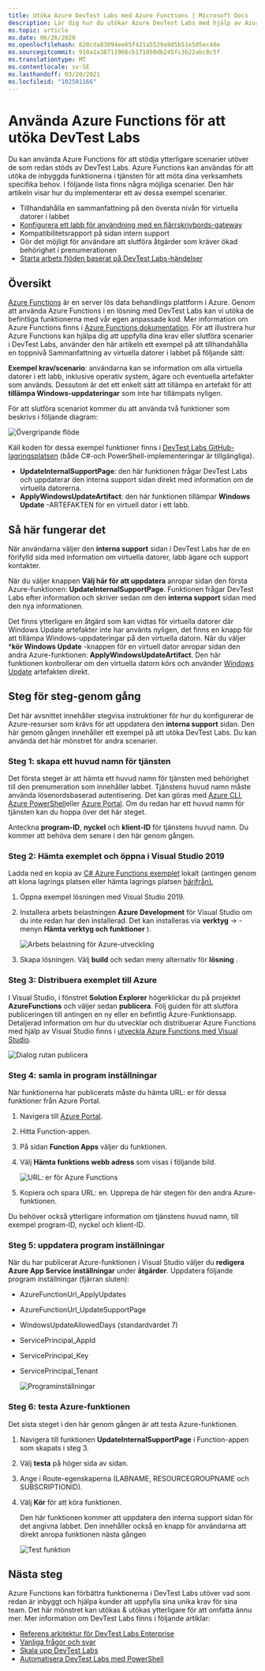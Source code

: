 ```yaml
---
title: Utöka Azure DevTest Labs med Azure Functions | Microsoft Docs
description: Lär dig hur du utökar Azure DevTest Labs med hjälp av Azure Functions.
ms.topic: article
ms.date: 06/26/2020
ms.openlocfilehash: 620cda83094ee65f421a5529a9d5b51e505ec48e
ms.sourcegitcommit: 910a1a38711966cb171050db245fc3b22abc8c5f
ms.translationtype: MT
ms.contentlocale: sv-SE
ms.lasthandoff: 03/20/2021
ms.locfileid: "102501166"
---
```

# <a name="use-azure-functions-to-extend-devtest-labs"></a>Använda Azure Functions för att utöka DevTest Labs
Du kan använda Azure Functions för att stödja ytterligare scenarier utöver de som redan stöds av DevTest Labs. Azure Functions kan användas för att utöka de inbyggda funktionerna i tjänsten för att möta dina verksamhets specifika behov. I följande lista finns några möjliga scenarier. Den här artikeln visar hur du implementerar ett av dessa exempel scenarier.

- Tillhandahålla en sammanfattning på den översta nivån för virtuella datorer i labbet
- [Konfigurera ett labb för användning med en fjärrskrivbords-gateway](configure-lab-remote-desktop-gateway.md)
- Kompatibilitetsrapport på sidan intern support
- Gör det möjligt för användare att slutföra åtgärder som kräver ökad behörighet i prenumerationen
- [Starta arbets flöden baserat på DevTest Labs-händelser](https://github.com/RogerBestMsft/DTL-SecureArtifactData)

## <a name="overview"></a>Översikt
[Azure Functions](../azure-functions/functions-overview.md) är en server lös data behandlings plattform i Azure. Genom att använda Azure Functions i en lösning med DevTest Labs kan vi utöka de befintliga funktionerna med vår egen anpassade kod. Mer information om Azure Functions finns i [Azure Functions dokumentation](../azure-functions/functions-overview.md). För att illustrera hur Azure Functions kan hjälpa dig att uppfylla dina krav eller slutföra scenarier i DevTest Labs, använder den här artikeln ett exempel på att tillhandahålla en toppnivå Sammanfattning av virtuella datorer i labbet på följande sätt:

**Exempel krav/scenario**: användarna kan se information om alla virtuella datorer i ett labb, inklusive operativ system, ägare och eventuella artefakter som används.  Dessutom är det ett enkelt sätt att tillämpa en artefakt för att **tillämpa Windows-uppdateringar** som inte har tillämpats nyligen.

För att slutföra scenariot kommer du att använda två funktioner som beskrivs i följande diagram:  

![Övergripande flöde](./media/extend-devtest-labs-azure-functions/flow.png)

Käll koden för dessa exempel funktioner finns i [DevTest Labs GitHub-lagringsplatsen](https://github.com/Azure/azure-devtestlab/tree/master/samples/DevTestLabs/AzureFunctions) (både C#-och PowerShell-implementeringar är tillgängliga).

- **UpdateInternalSupportPage**: den här funktionen frågar DevTest Labs och uppdaterar den interna support sidan direkt med information om de virtuella datorerna.
- **ApplyWindowsUpdateArtifact**: den här funktionen tillämpar **Windows Update** -ARTEFAKTEN för en virtuell dator i ett labb.

## <a name="how-it-works"></a>Så här fungerar det
När användarna väljer den **interna support** sidan i DevTest Labs har de en förifylld sida med information om virtuella datorer, labb ägare och support kontakter.  

När du väljer knappen **Välj här för att uppdatera** anropar sidan den första Azure-funktionen: **UpdateInternalSupportPage**. Funktionen frågar DevTest Labs efter information och skriver sedan om den **interna support** sidan med den nya informationen.

Det finns ytterligare en åtgärd som kan vidtas för virtuella datorer där Windows Update artefakter inte har använts nyligen, det finns en knapp för att tillämpa Windows-uppdateringar på den virtuella datorn. När du väljer ***kör Windows Update** -knappen för en virtuell dator anropar sidan den andra Azure-funktionen: **ApplyWindowsUpdateArtifact**. Den här funktionen kontrollerar om den virtuella datorn körs och använder [Windows Update](https://github.com/Azure/azure-devtestlab/tree/master/Artifacts/windows-install-windows-updates) artefakten direkt.

## <a name="step-by-step-walkthrough"></a>Steg för steg-genom gång
Det här avsnittet innehåller stegvisa instruktioner för hur du konfigurerar de Azure-resurser som krävs för att uppdatera den **interna support** sidan. Den här genom gången innehåller ett exempel på att utöka DevTest Labs. Du kan använda det här mönstret för andra scenarier.

### <a name="step-1-create-a-service-principal"></a>Steg 1: skapa ett huvud namn för tjänsten 
Det första steget är att hämta ett huvud namn för tjänsten med behörighet till den prenumeration som innehåller labbet. Tjänstens huvud namn måste använda lösenordsbaserad autentisering. Det kan göras med [Azure CLI](/cli/azure/create-an-azure-service-principal-azure-cli), [Azure PowerShell](/powershell/azure/create-azure-service-principal-azureps)eller [Azure Portal](../active-directory/develop/howto-create-service-principal-portal.md). Om du redan har ett huvud namn för tjänsten kan du hoppa över det här steget.

Anteckna **program-ID**, **nyckel** och **klient-ID** för tjänstens huvud namn. Du kommer att behöva dem senare i den här genom gången. 

### <a name="step-2-download-the-sample-and-open-in-visual-studio-2019"></a>Steg 2: Hämta exemplet och öppna i Visual Studio 2019
Ladda ned en kopia av [C# Azure Functions exemplet](https://github.com/Azure/azure-devtestlab/tree/master/samples/DevTestLabs/AzureFunctions/CSharp) lokalt (antingen genom att klona lagrings platsen eller hämta lagrings platsen [härifrån).](https://github.com/Azure/azure-devtestlab/archive/master.zip)  

1. Öppna exempel lösningen med Visual Studio 2019.  
1. Installera arbets belastningen **Azure Development** för Visual Studio om du inte redan har den installerad. Det kan installeras via **verktyg**  ->  -menyn **Hämta verktyg och funktioner** ).

    ![Arbets belastning för Azure-utveckling](./media/extend-devtest-labs-azure-functions/azure-development-workload-vs.png)
1. Skapa lösningen. Välj **build** och sedan meny alternativ för **lösning** .

### <a name="step-3-deploy-the-sample-to-azure"></a>Steg 3: Distribuera exemplet till Azure
I Visual Studio, i fönstret **Solution Explorer** högerklickar du på projektet **AzureFunctions** och väljer sedan **publicera**. Följ guiden för att slutföra publiceringen till antingen en ny eller en befintlig Azure-Funktionsapp. Detaljerad information om hur du utvecklar och distribuerar Azure Functions med hjälp av Visual Studio finns i [utveckla Azure Functions med Visual Studio](../azure-functions/functions-develop-vs.md).

![Dialog rutan publicera](./media/extend-devtest-labs-azure-functions/publish-dialog.png)


### <a name="step-4--gather-application-settings"></a>Steg 4: samla in program inställningar
När funktionerna har publicerats måste du hämta URL: er för dessa funktioner från Azure Portal. 

1. Navigera till [Azure Portal](https://portal.azure.com). 
1. Hitta Function-appen.
1. På sidan **Function Apps** väljer du funktionen. 
1. Välj **Hämta funktions webb adress** som visas i följande bild. 

    ![URL: er för Azure Functions](./media/extend-devtest-labs-azure-functions/function-url.png)
4. Kopiera och spara URL: en. Upprepa de här stegen för den andra Azure-funktionen. 

Du behöver också ytterligare information om tjänstens huvud namn, till exempel program-ID, nyckel och klient-ID.


### <a name="step-5--update-application-settings"></a>Steg 5: uppdatera program inställningar
När du har publicerat Azure-funktionen i Visual Studio väljer du **redigera Azure App Service inställningar** under **åtgärder**. Uppdatera följande program inställningar (fjärran sluten):

- AzureFunctionUrl_ApplyUpdates
- AzureFunctionUrl_UpdateSupportPage
- WindowsUpdateAllowedDays (standardvärdet 7)
- ServicePrincipal_AppId
- ServicePrincipal_Key
- ServicePrincipal_Tenant

    ![Programinställningar](./media/extend-devtest-labs-azure-functions/application-settings.png)

### <a name="step-6-test-the-azure-function"></a>Steg 6: testa Azure-funktionen
Det sista steget i den här genom gången är att testa Azure-funktionen.  

1. Navigera till funktionen **UpdateInternalSupportPage** i Function-appen som skapats i steg 3. 
1. Välj **testa** på höger sida av sidan. 
1. Ange i Route-egenskaperna (LABNAME, RESOURCEGROUPNAME och SUBSCRIPTIONID).
1. Välj **Kör** för att köra funktionen.  

    Den här funktionen kommer att uppdatera den interna support sidan för det angivna labbet. Den innehåller också en knapp för användarna att direkt anropa funktionen nästa gången

    ![Test funktion](./media/extend-devtest-labs-azure-functions/test-function.png)

## <a name="next-steps"></a>Nästa steg
Azure Functions kan förbättra funktionerna i DevTest Labs utöver vad som redan är inbyggt och hjälpa kunder att uppfylla sina unika krav för sina team. Det här mönstret kan utökas & utökas ytterligare för att omfatta ännu mer.  Mer information om DevTest Labs finns i följande artiklar: 

- [Referens arkitektur för DevTest Labs Enterprise](devtest-lab-reference-architecture.md)
- [Vanliga frågor och svar](devtest-lab-faq.md)
- [Skala upp DevTest Labs](devtest-lab-guidance-scale.md)
- [Automatisera DevTest Labs med PowerShell](https://github.com/Azure/azure-devtestlab/tree/master/samples/DevTestLabs/Modules/Library/Tests)








